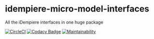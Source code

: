 # idempiere-micro-model-interfaces
All the iDempiere interfaces in one huge package

[![CircleCI](https://circleci.com/gh/iDempiere-micro/idempiere-micro-model-interfaces.svg?style=svg)](https://circleci.com/gh/iDempiere-micro/idempiere-micro-model-interfaces)
[![Codacy Badge](https://api.codacy.com/project/badge/Grade/5e0c9472006f444b9f285648532fd15c)](https://www.codacy.com/app/davidpodhola/idempiere-micro-model-interfaces?utm_source=github.com&amp;utm_medium=referral&amp;utm_content=iDempiere-micro/idempiere-micro-model-interfaces&amp;utm_campaign=Badge_Grade)
[![Maintainability](https://api.codeclimate.com/v1/badges/026ce5654e188ea75a7f/maintainability)](https://codeclimate.com/github/iDempiere-micro/idempiere-micro-model-interfaces/maintainability)
